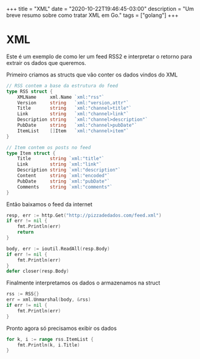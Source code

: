 +++
title = "XML"
date = "2020-10-22T19:46:45-03:00"
description = "Um breve resumo sobre como tratar XML em Go."
tags = ["golang"]
+++
# XML

Este é um exemplo de como ler um feed RSS2 e interpretar o retorno para extrair os dados que queremos.

Primeiro criamos as structs que vão conter os dados vindos do XML

```go
// RSS contem a base da estrutura do feed
type RSS struct {
	XMLName     xml.Name `xml:"rss"`
	Version     string   `xml:"version,attr"`
	Title       string   `xml:"channel>title"`
	Link        string   `xml:"channel>link"`
	Description string   `xml:"channel>description"`
	PubDate     string   `xml:"channel>pubDate"`
	ItemList    []Item   `xml:"channel>item"`
}

// Item contem os posts no feed
type Item struct {
	Title       string `xml:"title"`
	Link        string `xml:"link"`
	Description string `xml:"description"`
	Content     string `xml:"encoded"`
	PubDate     string `xml:"pubDate"`
	Comments    string `xml:"comments"`
}
```

Então baixamos o feed da internet

```go
resp, err := http.Get("http://pizzadedados.com/feed.xml")
if err != nil {
	fmt.Println(err)
	return
}

body, err := ioutil.ReadAll(resp.Body)
if err != nil {
	fmt.Println(err)
}
defer closer(resp.Body)
```

Finalmente interpretamos os dados o armazenamos na struct

```go
rss := RSS{}
err = xml.Unmarshal(body, &rss)
if err != nil {
	fmt.Println(err)
}
```
Pronto agora só precisamos exibir os dados

```go
for k, i := range rss.ItemList {
	fmt.Println(k, i.Title)
}
```